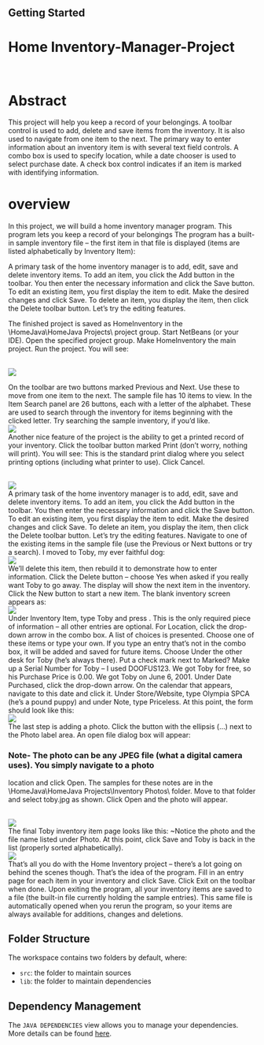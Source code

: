 ## Getting Started

# Home Inventory-Manager-Project 
<br>


 # Abstract
This project will help you keep a record of your belongings.
A toolbar control is used to add, delete and save items from the inventory. It is also used to
navigate from one item to the next. The primary way to enter information about an inventory item is
with several text field controls. A combo box is used to specify location, while a date chooser is
used to select purchase date. A check box control indicates if an item is marked with identifying
information.
# overview
In this project, we will build a home inventory manager program. This program lets you keep a
record of your belongings
The program has a built-in sample inventory file – the first item in that file is displayed (items are
listed alphabetically by Inventory Item):

A primary task of the home inventory manager is to add, edit, save and delete inventory items. To add
an item, you click the Add button in the toolbar. You then enter the necessary information and click the
Save button. To edit an existing item, you first display the item to edit. Make the desired changes and
click Save. To delete an item, you display the item, then click the Delete toolbar button. Let’s try the
editing features.

The finished project is saved as HomeInventory in the \HomeJava\HomeJava Projects\ project
group. Start NetBeans (or your IDE). Open the specified project group. Make HomeInventory the
main project. Run the project. You will see:


<br>
<img src="Screenshots/IMG01.jpg">
<br>

On the toolbar are two buttons marked Previous and Next. Use these to move from one item to the
next. The sample file has 10 items to view. In the Item Search panel are 26 buttons, each with a
letter of the alphabet. These are used to search through the inventory for items beginning with the
clicked letter. Try searching the sample inventory, if you’d like.
<br>
<img src="Screenshots/IMG02.jpg">
<br>
Another nice feature of the project is the ability to get a printed record of your inventory. Click the
toolbar button marked Print (don’t worry, nothing will print). You will see:
This is the standard print dialog where you select printing options (including what printer to use).
Click Cancel.


<br>
<img src="Screenshots/IMG03.JPG">
<br>
A primary task of the home inventory manager is to add, edit, save and delete inventory items. To add
an item, you click the Add button in the toolbar. You then enter the necessary information and click the
Save button. To edit an existing item, you first display the item to edit. Make the desired changes and
click Save. To delete an item, you display the item, then click the Delete toolbar button. Let’s try the
editing features.
Navigate to one of the existing items in the sample file (use the Previous or Next buttons or try a
search). I moved to Toby, my ever faithful dog:
<br>
<img src="Screenshots/IMG04.JPG">
<br>
We’ll delete this item, then rebuild it to demonstrate how to enter information. Click the Delete
button – choose Yes when asked if you really want Toby to go away. The display will show the
next item in the inventory. Click the New button to start a new item.
The blank inventory screen appears as:

<br>
<img src="Screenshots/IMG05.jpg">
<br>
Under Inventory Item, type Toby and press <Enter>. This is the only required piece of information
– all other entries are optional. For Location, click the drop-down arrow in the combo box. A list of
choices is presented. Choose one of these items or type your own. If you type an entry that’s not in the
combo box, it will be added and saved for future items. Choose Under the other desk for Toby (he’s
always there). Put a check mark next to Marked? Make up a Serial Number for Toby – I used
DOOFUS123. We got Toby for free, so his Purchase Price is 0.00. We got Toby on June 6, 2001.
Under Date Purchased, click the drop-down arrow. On the calendar that appears, navigate to this
date and click it. Under Store/Website, type Olympia SPCA (he’s a pound puppy) and under Note,
type Priceless.
At this point, the form should look like this:

<br>
<img src="Screenshots/IMG06.jpg">
<br>
The last step is adding a photo.
Click the button with the ellipsis (…) next to the Photo label area. An open file dialog box will
appear:

### Note- The photo can be any JPEG file (what a digital camera uses). You simply navigate to a photo
location and click Open. The samples for these notes are in the \HomeJava\HomeJava
Projects\Inventory Photos\ folder. Move to that folder and select toby.jpg as shown. Click Open
and the photo will appear.


<br>
<img src="Screenshots/IMG07.jpg">
<br>
The final Toby inventory item page looks like this:
~Notice the photo and the file name listed under Photo. At this point, click Save and Toby is back in
the list (properly sorted alphabetically).

<br>
<img src="Screenshots/IMG08.jpg">
<br>
That’s all you do with the Home Inventory project – there’s a lot going on behind the scenes though.
That’s the idea of the program. Fill in an entry page for each item in your inventory and click Save.
Click Exit on the toolbar when done. Upon exiting the program, all your inventory items are saved to
a file (the built-in file currently holding the sample entries). This same file is automatically opened
when you rerun the program, so your items are always available for additions, changes and deletions.


## Folder Structure

The workspace contains two folders by default, where:

- `src`: the folder to maintain sources
- `lib`: the folder to maintain dependencies

## Dependency Management

The `JAVA DEPENDENCIES` view allows you to manage your dependencies. More details can be found [here](https://github.com/microsoft/vscode-java-pack/blob/master/release-notes/v0.9.0.md#work-with-jar-files-directly).
